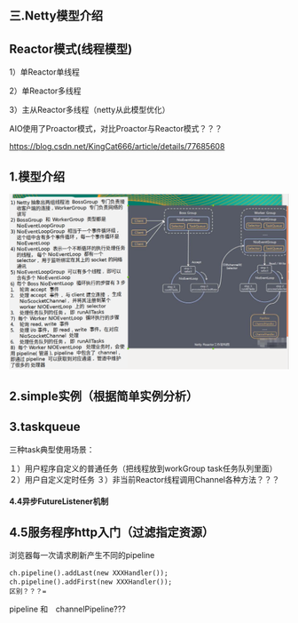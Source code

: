 ## 三.Netty模型介绍

## Reactor模式(线程模型)

1）单Reactor单线程

2）单Reactor多线程

3）主从Reactor多线程（netty从此模型优化）

AIO使用了Proactor模式，对比Proactor与Reactor模式？？？

https://blog.csdn.net/KingCat666/article/details/77685608

## 1.模型介绍

![](img/netty-3.1.png)

## 2.simple实例（根据简单实例分析）

## 3.taskqueue

三种task典型使用场景：

１）用户程序自定义的普通任务（把线程放到workGroup task任务队列里面）
２）用户自定义定时任务
３）非当前Reactor线程调用Channel各种方法？？？

#### 4.4异步FutureListener机制

## 4.5服务程序http入门（过滤指定资源）

浏览器每一次请求刷新产生不同的pipeline

```
ch.pipeline().addLast(new XXXHandler());
ch.pipeline().addFirst(new XXXHandler());
区别？？？=
```

pipeline 和　channelPipeline???

